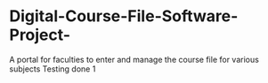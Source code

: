 # Digital-Course-File-Software-Project-
A portal for faculties to enter and manage the course file for various subjects
Testing done 1